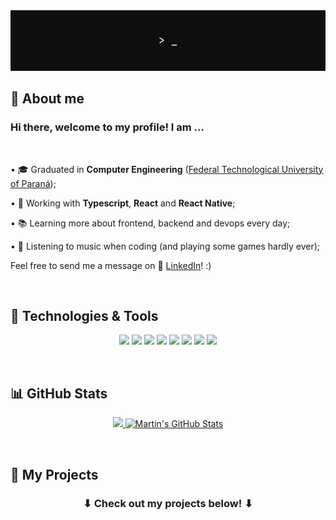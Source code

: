 <img alt="Lucas Almeida" src="./assets/grey-header.gif"/>
<h2>👀 About me </h2> 
<div>
  <h3>Hi there, welcome to my profile! I am ... </h3>

  <br/>

  <p> • 🎓 Graduated in <strong>Computer Engineering</strong> (<a href="http://portal.utfpr.edu.br/english">Federal Technological University of Paraná</a>);</p>

  <p> • 🔭 Working with <strong>Typescript</strong>, <strong>React</strong> and <strong>React Native</strong>;</p>

  <p> • 📚 Learning more about frontend, backend and devops every day;</p>

  <p> • 👾 Listening to music when coding (and playing some games hardly ever);</p> 
</div>

<p> Feel free to send me a message on 👥 <a href="https://www.linkedin.com/in/lucasalme1da/">LinkedIn</a>! :) </p>

<br/>

<h2>🔧 Technologies & Tools</h2>

<p align="center">
  <img src="https://img.shields.io/badge/OS-Windows/Linux-informational?&logo=windows&logo=linux&labelColor=0e0e0e&logoColor=f5f7fb&color=f5f7fb&style=for-the-badge"/>
  <img src="https://img.shields.io/badge/Editor-VS_Code-informational?&logo=visual-studio-code&labelColor=0e0e0e&logoColor=f5f7fb&color=f5f7fb&style=for-the-badge"/>
  <img src="https://img.shields.io/badge/Code-JavaScript-informational?&logo=javascript&labelColor=0e0e0e&logoColor=f5f7fb&color=f5f7fb&style=for-the-badge"/>
  <img src="https://img.shields.io/badge/Code-TypeScript-informational?&logo=typescript&labelColor=0e0e0e&logoColor=f5f7fb&color=f5f7fb&style=for-the-badge"/>
  <img src="https://img.shields.io/badge/Code-React/React_Native-informational?&logo=react&labelColor=da1e5b&logoColor=f5f7fb&color=f5f7fb&style=for-the-badge"/>
  <img src="https://img.shields.io/badge/Code-Python-informational?&logo=python&labelColor=da1e5b&logoColor=f5f7fb&color=f5f7fb&style=for-the-badge"/>
  <img src="https://img.shields.io/badge/DB-Postgresql-informational?&logo=postgresql&labelColor=da1e5b&logoColor=f5f7fb&color=f5f7fb&style=for-the-badge"/>
  <img src="https://img.shields.io/badge/DB-MongoDB-informational?&logo=mongodb&labelColor=da1e5b&logoColor=f5f7fb&color=f5f7fb&style=for-the-badge"/>
</p>

<br/>

<h2>📊 GitHub Stats</h2>
<p align="center"> 
  <a href="https://github.com/lucasalme1da/">
    <img height="180px" src="https://github-readme-stats.vercel.app/api/top-langs/?username=lucasalme1da&hide=html&layout=compact&bg_color=0e0e0e&text_color=c9cacc&title_color=fff"  />
  </a>
  <a href="https://github.com/lucasalme1da">
    <img height="180px"src="https://github-readme-stats.vercel.app/api?username=lucasalme1da&show_icons=true&line_height=27&count_private=true&title_color=fff&text_color=c9cacc&icon_color=da1e5b&bg_color=0e0e0e" alt="Martin's GitHub Stats" />
  </a>
</p>

<br/>

<h2>🧪 My Projects</h2>
<h3 align="center">⬇ Check out my projects below! ⬇</h3>
